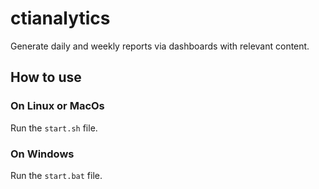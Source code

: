 # ctianalytics
Generate daily and weekly reports via dashboards with relevant content.

## How to use

### On Linux or MacOs

Run the ```start.sh``` file.

### On Windows

Run the ```start.bat``` file.